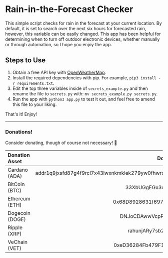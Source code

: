 # Rain-in-the-Forecast Checker

This simple script checks for rain in the forecast at your current location.  By default, it is set to search
over the next six hours for forecasted rain, however, this variable can be easily changed.  This app has been
helpful for determining when to turn off outdoor electronic devices, whether manually or through automation,
so I hope you enjoy the app.

## Steps to Use
1. Obtain a free API key with [OpenWeatherMap](https://openweathermap.org/appid).
2. Install the required dependencies with pip.  For example, `pip3 install -r requirements.txt`.
3. Edit the top three variables inside of `secrets_example.py` and then rename the file to `secrets.py` with:
`mv secrets_example.py secrets.py`.
4. Run the app with `python3 app.py` to test it out, and feel free to amend this file to your liking.

That's it!  Enjoy!

---

### Donations!
Consider donating, though of course not necessary!  🙂


| Donation Asset    | Donation Address|  
| :---------------- | :-------------: |
|  Cardano (ADA) | addr1q9jxsfd87g4f9rcl7x43lwxnkmklek279yw0fhwrsm3pjjal23me7f9yesnhs2fhpf05xd0deta3csgn4z433rze7yjsav8ejn|
| BitCoin (BTC)   | 33XbUGgEGx3oQ8wZEsdWBtZ6jncTPWoNtq| 
|  Ethereum (ETH) | 0x68D8928631f697820cf2bd9B275e5b39D6Cba020|
| Dogecoin (DOGE)   | DNJoCDAwwVcpRMH3wCeeCwRMpzUHW6uvbH|
|  Ripple (XRP) | rahunjARy7sb2AEc75xdzqSRuMeUPqXxF2|
| VeChain (VET)   | 0xeD36284Fb479F15620f5c8Af0996A723c6b5dc43|